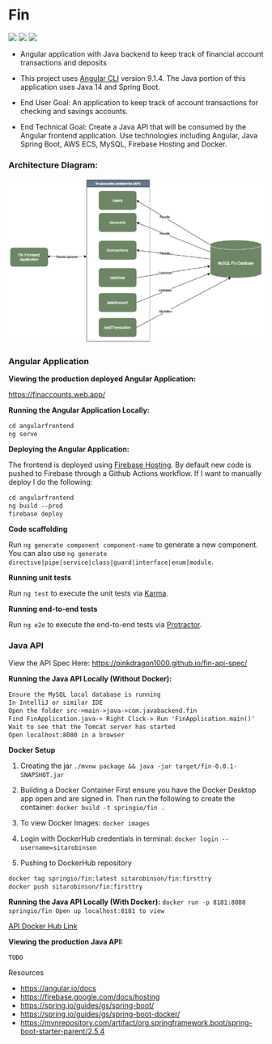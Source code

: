 # Fin

![](https://github.com/pinkdragon1000/Fin/actions/workflows/node.js.yml/badge.svg)
![](https://github.com/pinkdragon1000/Fin/actions/workflows/java.yml/badge.svg)
![](http://online.swagger.io/validator?url=https%3A%2F%2Fpinkdragon1000.github.io%2Ffin-api-spec%2Fswagger.yaml)


- Angular application with Java backend to keep track of financial account transactions and deposits
- This project uses [Angular CLI](https://github.com/angular/angular-cli) version 9.1.4. The Java portion of this application uses Java 14 and Spring Boot.

- End User Goal: An application to keep track of account transactions for checking and savings accounts.
- End Technical Goal: Create a Java API that will be consumed by the Angular frontend application. Use technologies including Angular, Java Spring Boot, AWS ECS, MySQL, Firebase Hosting and Docker.


### Architecture Diagram:


![](https://github.com/pinkdragon1000/Fin/blob/master/architectureDiagram.png)

### Angular Application

<b>Viewing the production deployed Angular Application:</b>

https://finaccounts.web.app/

<b>Running the Angular Application Locally:</b>

```
cd angularfrontend
ng serve
```

<b>Deploying the Angular Application:</b>

The frontend is deployed using [Firebase Hosting](https://firebase.google.com/).  By default new code is pushed to Firebase through a Github Actions workflow.  If I want to manually deploy I do the following:

```
cd angularfrontend
ng build --prod
firebase deploy
```

<b> Code scaffolding </b>

Run `ng generate component component-name` to generate a new component. You can also use `ng generate directive|pipe|service|class|guard|interface|enum|module`.

<b> Running unit tests </b>

Run `ng test` to execute the unit tests via [Karma](https://karma-runner.github.io).

<b> Running end-to-end tests </b>

Run `ng e2e` to execute the end-to-end tests via [Protractor](http://www.protractortest.org/).

### Java API


View the API Spec Here: https://pinkdragon1000.github.io/fin-api-spec/

<b>Running the Java API Locally (Without Docker):</b>

```
Ensure the MySQL local database is running
In IntelliJ or similar IDE
Open the folder src->main->java->com.javabackend.fin
Find FinApplication.java-> Right Click-> Run 'FinApplication.main()'
Wait to see that the Tomcat server has started
Open localhost:8080 in a browser
```

<b>Docker Setup</b>

1. Creating the jar
   `./mvnw package && java -jar target/fin-0.0.1-SNAPSHOT.jar`

2. Building a Docker Container
   First ensure you have the Docker Desktop app open and are signed in. Then run the following to create the container:
   `docker build -t springio/fin .`

3. To view Docker Images: `docker images`

4. Login with DockerHub credentials in terminal:
   `docker login --username=sitarobinson`

5. Pushing to DockerHub repository

```
docker tag springio/fin:latest sitarobinson/fin:firsttry
docker push sitarobinson/fin:firsttry
```

<b>Running the Java API Locally (With Docker):</b>
`docker run -p 8181:8080 springio/fin Open up localhost:8181 to view`

[API Docker Hub Link](https://hub.docker.com/repository/docker/sitarobinson/fin)

<b>Viewing the production Java API:</b>

```
TODO
```

Resources

- https://angular.io/docs
- https://firebase.google.com/docs/hosting
- https://spring.io/guides/gs/spring-boot/
- https://spring.io/guides/gs/spring-boot-docker/
- https://mvnrepository.com/artifact/org.springframework.boot/spring-boot-starter-parent/2.5.4
